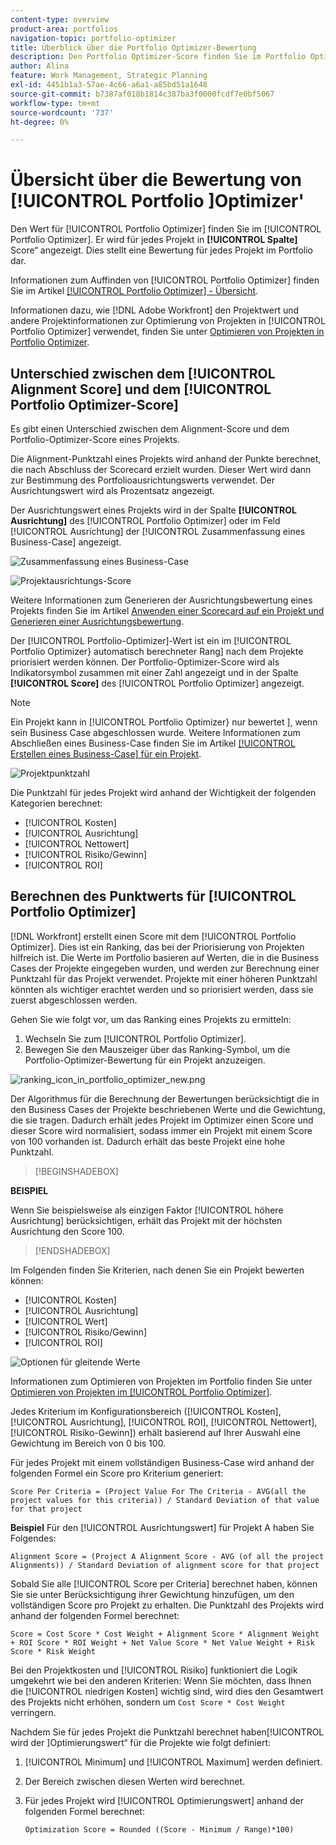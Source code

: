 ```yaml
---
content-type: overview
product-area: portfolios
navigation-topic: portfolio-optimizer
title: Überblick über die Portfolio Optimizer-Bewertung
description: Den Portfolio Optimizer-Score finden Sie im Portfolio Optimizer. Er wird für jedes Projekt in [!UICONTROL  Spalte ]Score“ angezeigt. Dies stellt eine Bewertung für jedes Projekt im Portfolio dar.
author: Alina
feature: Work Management, Strategic Planning
exl-id: 4451b1a3-57ae-4c66-a6a1-a85bd51a1648
source-git-commit: b7387af018b1814c387ba3f0000fcdf7e0bf5067
workflow-type: tm+mt
source-wordcount: '737'
ht-degree: 0%

---
```


# Übersicht über die Bewertung von [!UICONTROL Portfolio ]Optimizer&#39;

<!--Audited: 01/2025-->

Den Wert für [!UICONTROL Portfolio Optimizer] finden Sie im [!UICONTROL Portfolio Optimizer]. Er wird für jedes Projekt in **[!UICONTROL Spalte]** Score“ angezeigt. Dies stellt eine Bewertung für jedes Projekt im Portfolio dar.

Informationen zum Auffinden von [!UICONTROL Portfolio Optimizer] finden Sie im Artikel [[!UICONTROL Portfolio Optimizer] - Übersicht](../../../manage-work/portfolios/portfolio-optimizer/portfolio-optimizer-overview.md).

Informationen dazu, wie [!DNL Adobe Workfront] den Projektwert und andere Projektinformationen zur Optimierung von Projekten in [!UICONTROL Portfolio Optimizer] verwendet, finden Sie unter [Optimieren von Projekten in Portfolio Optimizer](../../../manage-work/portfolios/portfolio-optimizer/optimize-projects-in-portfolio-optimizer.md).

## Unterschied zwischen dem [!UICONTROL Alignment Score] und dem [!UICONTROL Portfolio Optimizer-Score]

Es gibt einen Unterschied zwischen dem Alignment-Score und dem Portfolio-Optimizer-Score eines Projekts.

Die Alignment-Punktzahl eines Projekts wird anhand der Punkte berechnet, die nach Abschluss der Scorecard erzielt wurden. Dieser Wert wird dann zur Bestimmung des Portfolioausrichtungswerts verwendet. Der Ausrichtungswert wird als Prozentsatz angezeigt.

Der Ausrichtungswert eines Projekts wird in der Spalte **[!UICONTROL Ausrichtung]** des [!UICONTROL Portfolio Optimizer] oder im Feld [!UICONTROL Ausrichtung] der [!UICONTROL Zusammenfassung eines Business-Case] angezeigt.

![Zusammenfassung eines Business-Case](assets/business-case-summary-aligned-field-highlighted.png)

![Projektausrichtungs-Score](assets/project-alignment-score-portfolio-optimizer-highlighted-350x174.png)

Weitere Informationen zum Generieren der Ausrichtungsbewertung eines Projekts finden Sie im Artikel [Anwenden einer Scorecard auf ein Projekt und Generieren einer Ausrichtungsbewertung](../../../manage-work/projects/define-a-business-case/apply-scorecard-to-project-to-generate-alignment-score.md).

Der [!UICONTROL Portfolio-Optimizer]-Wert ist ein im [!UICONTROL Portfolio Optimizer} automatisch berechneter Rang] nach dem Projekte priorisiert werden können. Der Portfolio-Optimizer-Score wird als Indikatorsymbol zusammen mit einer Zahl angezeigt und in der Spalte **[!UICONTROL Score]** des [!UICONTROL Portfolio Optimizer] angezeigt.

>[!NOTE]
>
>Ein Projekt kann in [!UICONTROL Portfolio Optimizer} nur bewertet ], wenn sein Business Case abgeschlossen wurde. Weitere Informationen zum Abschließen eines Business-Case finden Sie im Artikel [[!UICONTROL Erstellen eines Business-Case] für ein Projekt](../../../manage-work/projects/define-a-business-case/create-business-case.md).

![Projektpunktzahl](assets/portfolio-optimizer-project-score-highlighted-350x132.png)

Die Punktzahl für jedes Projekt wird anhand der Wichtigkeit der folgenden Kategorien berechnet:

* [!UICONTROL Kosten]
* [!UICONTROL Ausrichtung]
* [!UICONTROL Nettowert]
* [!UICONTROL Risiko/Gewinn]
* [!UICONTROL ROI]

## Berechnen des Punktwerts für [!UICONTROL Portfolio Optimizer]

<!--
<p data-mc-conditions="QuicksilverOrClassic.Draft mode">(NOTE: This was edited based on this issue, per Anna: https://hub.workfront.com/issue/603d0c58000095ea0bc00ce5e2110693/overview)</p>
-->

[!DNL Workfront] erstellt einen Score mit dem [!UICONTROL Portfolio Optimizer]. Dies ist ein Ranking, das bei der Priorisierung von Projekten hilfreich ist. Die Werte im Portfolio basieren auf Werten, die in die Business Cases der Projekte eingegeben wurden, und werden zur Berechnung einer Punktzahl für das Projekt verwendet. Projekte mit einer höheren Punktzahl könnten als wichtiger erachtet werden und so priorisiert werden, dass sie zuerst abgeschlossen werden.

Gehen Sie wie folgt vor, um das Ranking eines Projekts zu ermitteln:

1. Wechseln Sie zum [!UICONTROL Portfolio Optimizer].
1. Bewegen Sie den Mauszeiger über das Ranking-Symbol, um die Portfolio-Optimizer-Bewertung für ein Projekt anzuzeigen.

![ranking_icon_in_portfolio_optimizer_new.png](assets/ranking-icon-in-portfolio-optimizer-new-350x160.png)

Der Algorithmus für die Berechnung der Bewertungen berücksichtigt die in den Business Cases der Projekte beschriebenen Werte und die Gewichtung, die sie tragen. Dadurch erhält jedes Projekt im Optimizer einen Score und dieser Score wird normalisiert, sodass immer ein Projekt mit einem Score von 100 vorhanden ist. Dadurch erhält das beste Projekt eine hohe Punktzahl.

>[!BEGINSHADEBOX]

**BEISPIEL**

Wenn Sie beispielsweise als einzigen Faktor [!UICONTROL höhere Ausrichtung] berücksichtigen, erhält das Projekt mit der höchsten Ausrichtung den Score 100.

>[!ENDSHADEBOX]

Im Folgenden finden Sie Kriterien, nach denen Sie ein Projekt bewerten können:

* [!UICONTROL Kosten]
* [!UICONTROL Ausrichtung]
* [!UICONTROL Wert]
* [!UICONTROL Risiko/Gewinn]
* [!UICONTROL ROI]

![Optionen für gleitende Werte](assets/optimizer-sliding-value-options-350x77.png)

Informationen zum Optimieren von Projekten im Portfolio finden Sie unter [Optimieren von Projekten im [!UICONTROL Portfolio Optimizer]](../../../manage-work/portfolios/portfolio-optimizer/optimize-projects-in-portfolio-optimizer.md).

Jedes Kriterium im Konfigurationsbereich ([!UICONTROL Kosten], [!UICONTROL Ausrichtung], [!UICONTROL ROI], [!UICONTROL Nettowert], [!UICONTROL Risiko-Gewinn]) erhält basierend auf Ihrer Auswahl eine Gewichtung im Bereich von 0 bis 100.

Für jedes Projekt mit einem vollständigen Business-Case wird anhand der folgenden Formel ein Score pro Kriterium generiert:

```
Score Per Criteria = (Project Value For The Criteria - AVG(all the project values for this criteria)) / Standard Deviation of that value for that project
```

**Beispiel** Für den [!UICONTROL Ausrichtungswert] für Projekt A haben Sie Folgendes:

```
Alignment Score = (Project A Alignment Score - AVG (of all the project Alignments)) / Standard Deviation of alignment score for that project
```

Sobald Sie alle [!UICONTROL Score per Criteria] berechnet haben, können Sie sie unter Berücksichtigung ihrer Gewichtung hinzufügen, um den vollständigen Score pro Projekt zu erhalten. Die Punktzahl des Projekts wird anhand der folgenden Formel berechnet:

```
Score = Cost Score * Cost Weight + Alignment Score * Alignment Weight + ROI Score * ROI Weight + Net Value Score * Net Value Weight + Risk Score * Risk Weight
```

Bei den Projektkosten und [!UICONTROL Risiko] funktioniert die Logik umgekehrt wie bei den anderen Kriterien: Wenn Sie möchten, dass Ihnen die [!UICONTROL niedrigen Kosten] wichtig sind, wird dies den Gesamtwert des Projekts nicht erhöhen, sondern um `Cost Score * Cost Weight` verringern.

Nachdem Sie für jedes Projekt die Punktzahl berechnet haben[!UICONTROL  wird der ]Optimierungswert“ für die Projekte wie folgt definiert:

1. [!UICONTROL Minimum] und [!UICONTROL Maximum] werden definiert.
1. Der Bereich zwischen diesen Werten wird berechnet.
1. Für jedes Projekt wird [!UICONTROL Optimierungswert] anhand der folgenden Formel berechnet:

   ```
   Optimization Score = Rounded ((Score - Minimum / Range)*100)
   ```
